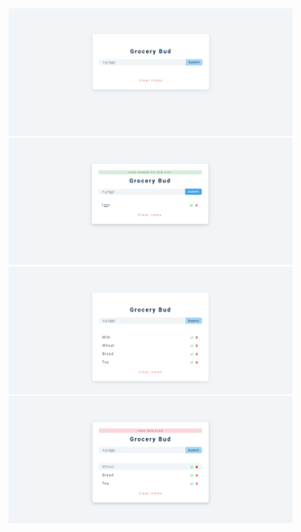 <img src=public/photos/foto.png>
<img src=public/photos/foto2.png>
<img src=public/photos/foto3.png>
<img src=public/photos/foto4.png>
